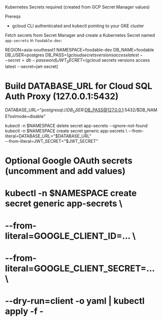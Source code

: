 Kubernetes Secrets required (created from GCP Secret Manager values)

Prereqs
- gcloud CLI authenticated and kubectl pointing to your GKE cluster

Fetch secrets from Secret Manager and create a Kubernetes Secret named `app-secrets` in `foodable-dev`:

REGION=asia-southeast1
NAMESPACE=foodable-dev
DB_NAME=foodable
DB_USER=postgres
DB_PASS=$(gcloud secrets versions access latest --secret=db-password)
JWT_SECRET=$(gcloud secrets versions access latest --secret=jwt-secret)

# Build DATABASE_URL for Cloud SQL Auth Proxy (127.0.0.1:5432)
DATABASE_URL="postgresql://$DB_USER:$DB_PASS@127.0.0.1:5432/$DB_NAME?sslmode=disable"

kubectl -n $NAMESPACE delete secret app-secrets --ignore-not-found
kubectl -n $NAMESPACE create secret generic app-secrets \
  --from-literal=DATABASE_URL="$DATABASE_URL" \
  --from-literal=JWT_SECRET="$JWT_SECRET"

# Optional Google OAuth secrets (uncomment and add values)
# kubectl -n $NAMESPACE create secret generic app-secrets \
#   --from-literal=GOOGLE_CLIENT_ID=... \
#   --from-literal=GOOGLE_CLIENT_SECRET=... \
#   --dry-run=client -o yaml | kubectl apply -f -

